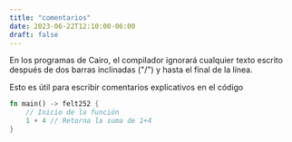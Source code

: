 ```yaml
---
title: "comentarios"
date: 2023-06-22T12:10:00-06:00
draft: false
---
```


En los programas de Cairo, el compilador ignorará cualquier texto escrito después de dos barras inclinadas ("/") y hasta el final de la línea.

Esto es útil para escribir comentarios explicativos en el código

```rust {.codebox}
fn main() -> felt252 {
    // Inicio de la función
    1 + 4 // Retorna la suma de 1+4
}
```
